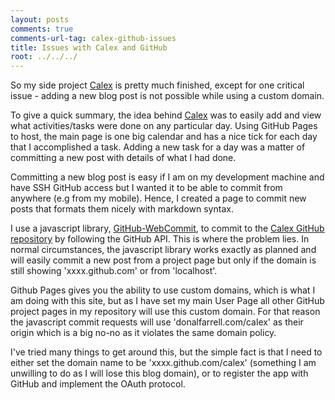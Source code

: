 ```yaml
---
layout: posts
comments: true
comments-url-tag: calex-github-issues
title: Issues with Calex and GitHub
root: ../../../
---
```


So my side project [Calex](http://www.donalfarrell.com/calex/) is pretty much finished, except for one critical issue - adding a new blog post is not possible while using a custom domain.

To give a quick summary, the idea behind [Calex](http://www.donalfarrell.com/calex/) was to easily add and view what activities/tasks were done on any particular day. 
Using GitHub Pages to host, the main page is one big calendar and has a nice tick for each day that I accomplished a task. Adding a new task for a day was a matter of committing a new post with details of what I had done.

Committing a new blog post is easy if I am on my development machine and have SSH GitHub access but I wanted it to be able to commit from anywhere (e.g from my mobile). Hence, I created a page to commit new posts that formats them nicely with markdown syntax.

I use a javascript library, [GitHub-WebCommit](https://github.com/donskifarrell/github-webcommit.js), to commit to the [Calex GitHub repository](https://github.com/donskifarrell/calex) by following the GitHub API. This is where the problem lies. In normal circumstances, the javascript library works exactly as planned and will easily commit a new post from a project page but only if the domain is still showing 'xxxx.github.com' or from 'localhost'. 

Github Pages gives you the ability to use custom domains, which is what I am doing with this site, but as I have set my main User Page all other GitHub project pages in my repository will use this custom domain. For that reason the javascript commit requests will use 'donalfarrell.com/calex' as their origin which is a big no-no as it violates the same domain policy. 

I've tried many things to get around this, but the simple fact is that I need to either set the domain name to be 'xxxx.github.com/calex' (something I am unwilling to do as I will lose this blog domain), or to register the app with GitHub and implement the OAuth protocol.